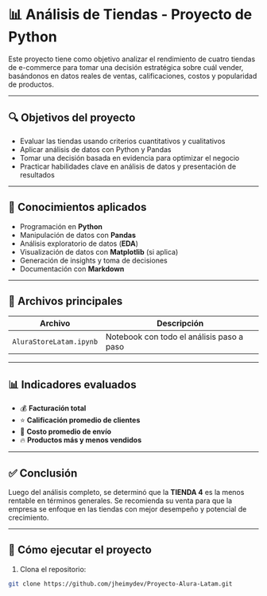 # 📊 Análisis de Tiendas - Proyecto de Python

Este proyecto tiene como objetivo analizar el rendimiento de cuatro tiendas de e-commerce para tomar una decisión estratégica sobre cuál vender, basándonos en datos reales de ventas, calificaciones, costos y popularidad de productos.

---

## 🔍 Objetivos del proyecto

- Evaluar las tiendas usando criterios cuantitativos y cualitativos
- Aplicar análisis de datos con Python y Pandas
- Tomar una decisión basada en evidencia para optimizar el negocio
- Practicar habilidades clave en análisis de datos y presentación de resultados

---

## 🧠 Conocimientos aplicados

- Programación en **Python**
- Manipulación de datos con **Pandas**
- Análisis exploratorio de datos (**EDA**)
- Visualización de datos con **Matplotlib** (si aplica)
- Generación de insights y toma de decisiones
- Documentación con **Markdown**

---

## 📁 Archivos principales

| Archivo | Descripción |
|--------|-------------|
| `AluraStoreLatam.ipynb` | Notebook con todo el análisis paso a paso |

---

## 📊 Indicadores evaluados

- 💰 **Facturación total**
- ⭐ **Calificación promedio de clientes**
- 🚚 **Costo promedio de envío**
- 🔥 **Productos más y menos vendidos**

---

## ✅ Conclusión

Luego del análisis completo, se determinó que la **TIENDA 4** es la menos rentable en términos generales. Se recomienda su venta para que la empresa se enfoque en las tiendas con mejor desempeño y potencial de crecimiento.

---

## 🚀 Cómo ejecutar el proyecto

1. Clona el repositorio:
```bash
git clone https://github.com/jheimydev/Proyecto-Alura-Latam.git
